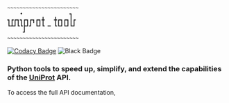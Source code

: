 ```raw
~~~~~~~~~~~~~~~~~~~~~~~
    •               ┓ 
┓┏┏┓┓┏┓┏┓┏┓╋   ╋┏┓┏┓┃┏
┗┻┛┗┗┣┛┛ ┗┛┗ ━ ┗┗┛┗┛┗┛
     ┛                
~~~~~~~~~~~~~~~~~~~~~~~
```

[![Codacy Badge](https://app.codacy.com/project/badge/Grade/867b5be7fc93406c8d8b44a498c79c4d)](https://app.codacy.com/gh/Ben-Drucker/uniprot-tools/dashboard?utm_source=gh&utm_medium=referral&utm_content=&utm_campaign=Badge_grade) ![Black Badge](https://img.shields.io/badge/code%20style-black-000000.svg)

### Python tools to speed up, simplify, and extend the capabilities of the [UniProt](https://uniprot.org) API.

To access the full API documentation, 